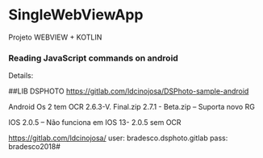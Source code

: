 # SingleWebViewApp
Projeto WEBVIEW + KOTLIN


### Reading JavaScript commands on android
Details:

##LIB DSPHOTO
https://gitlab.com/ldcinojosa/DSPhoto-sample-android

Android
Os 2 tem OCR
2.6.3-V. Final.zip
2.7.1 - Beta.zip – Suporta novo RG

IOS
2.0.5 – Não funciona em IOS 13-
2.0.5 sem OCR

https://gitlab.com/ldcinojosa/
user: bradesco.dsphoto.gitlab
pass: bradesco2018#

